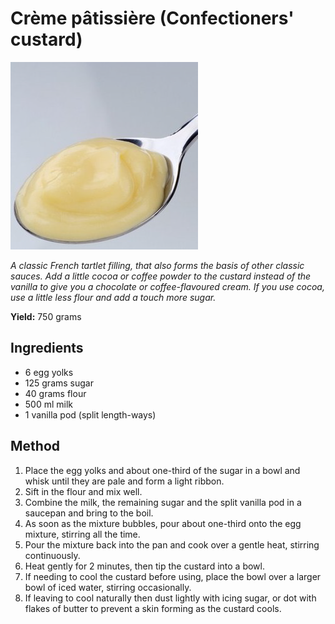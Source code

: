 # Crème pâtissière (Confectioners' custard)

![Name](resources/creme-patissiere.png)

*A classic French tartlet filling, that also forms the basis of other classic sauces. Add a little cocoa or coffee powder to the custard instead of the vanilla to give you a chocolate or coffee-flavoured cream. If you use cocoa, use a little less flour and add a touch more sugar.*

**Yield:** 750 grams

## Ingredients
- 6 egg yolks
- 125 grams sugar
- 40 grams flour
- 500 ml milk
- 1 vanilla pod (split length-ways)

## Method
1. Place the egg yolks and about one-third of the sugar in a bowl and whisk until they are pale and form a light ribbon. 
1. Sift in the flour and mix well.
1. Combine the milk, the remaining sugar and the split vanilla pod in a saucepan and bring to the boil. 
1. As soon as the mixture bubbles, pour about one-third onto the egg mixture, stirring all the time. 
1. Pour the mixture back into the pan and cook over a gentle heat, stirring continuously. 
1. Heat gently for 2 minutes, then tip the custard into a bowl.
1. If needing to cool the custard before using, place the bowl over a larger bowl of iced water, stirring occasionally.
1. If leaving to cool naturally then dust lightly with icing sugar, or dot with flakes of butter to prevent a skin forming as the custard cools.